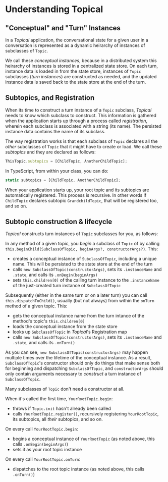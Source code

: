 
# Understanding Topical

## "Conceptual" and "Turn" Instances

In a *Topical* application, the conversational state for a given user in a conversation is represented as a dynamic heirarchy of instances of subclasses of `Topic`.

We call these *conceptual instances*, because in a distributed system this heirarchy of instances is stored in a centralized state store. On each turn, instance data is loaded in from the state store, instances of `Topic` subclasses (*turn instances*) are constructed as needed, and the updated instance data is saved back to the state store at the end of the turn.

## Subtopics, and Registration

When its time to construct a turn instance of a `Topic` subclass, *Topical* needs to know which subclass to construct. This information is gathered when the application starts up through a process called *registration*, wherein each subclass is associated with a string (its name). The persisted instance data contains the name of its subclass.

The way registration works is that each subclass of `Topic` declares all the *other* subclasses of `Topic` that it might have to create or load. We call these *subtopics* and they are declared as follows:

```ts
ThisTopic.subtopics = [ChildTopic, AnotherChildTopic];
```

In TypeScript, from within your class, you can do:

```ts
static subtopics = [ChildTopic, AnotherChildTopic];
```

When your application starts up, your root topic and its subtopics are automatically registered. This process is recursive. In other words if `ChildTopic` declares subtopic `GrandchildTopic`, that will be registered too, and so on.

## Subtopic construction & lifecycle

*Topical* constructs turn instances of `Topic` subclasses for you, as follows:

In any method of a given topic, you *begin* a subclass of `Topic` of by calling `this.beginChild(SubclassOfTopic, beginArgs?, constructorArgs?)`. This:

* creates a conceptual instance of `SubclassOfTopic`, including a unique name. This will be persisted to the state store at the end of the turn
* calls `new SubclassOfTopic(constructorArgs)`, sets its `.instanceName` and `.state`, and calls its `.onBegin(beginArgs)`
* sets `this.children[0]` of the calling turn instance to the `.instanceName` of the just-created turn instance of `SubclassOfTopic`

Subsequently (either in the same turn or on a later turn) you can call `this.dispatchToChild()`, usually (but not always) from within the `onTurn` method of a given topic. This:

* gets the conceptual instance name from the turn intance of the method's topic's `this.children[0]`
* loads the conceptual instance from the state store
* looks up `SubclassOfTopic` in *Topical*'s Registration map
* calls `new SubclassOfTopic(constructorArgs)`, sets its `.instanceName` and `.state`, and calls its `.onTurn()`

As you can see, `new SubclassOfTopic(constructorArgs)` may happen multiple times over the lifetime of the conceptual instance. As a result, `SubclassOfTopic`'s constructor should only do things that make sense both for beginning and dispatching `SubclassOfTopic`, and `constructorArgs` should only contain arguments necessary to *construct* a turn instance of `SubclassOfTopic`.

Many subclasses of `Topic` don't need a constructor at all.




When it's called the first time, `YourRootTopic.begin`:
* throws if `Topic.init` hasn't already been called
* calls `YourRootTopic.register()`, recursively registering `YourRootTopic`, its subtopics, all *their* subtopics, and so on.

On every call `YourRootTopic.begin`:
* begins a conceptual instance of `YourRootTopic` (as noted above, this calls `.onBegin(beginArgs)`)
* sets it as your root topic instance

On every call `YourRootTopic.onTurn`:
* dispatches to the root topic instance (as noted above, this calls `.onTurn()`)
